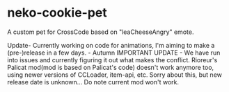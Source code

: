 # neko-cookie-pet
A custom pet for CrossCode based on "leaCheeseAngry" emote.

Update-
Currently working on code for animations, I'm aiming to make a (pre-)release in a few days. - Autumn
IMPORTANT UPDATE -
We have run into issues and currently figuring it out what makes the conflict. Rioreur's Palicat mod(mod is based on Palicat's code) doesn't work anymore too, using newer versions of CCLoader, item-api, etc. Sorry about this, but new release date is unknown... Do note current mod won't work.
